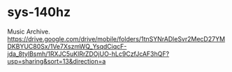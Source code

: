 # sys-140hz
Music Archive.
https://drive.google.com/drive/mobile/folders/1tnSYNrADleSvr2MecD27YMDKBYUC80Sx/1Ve7XszmWQ_YsqdCiqcF-jda_8tylBsmh/1RXJC5uKlRrZDOjUO-hLc9CzfJcAF3hQF?usp=sharing&sort=13&direction=a
